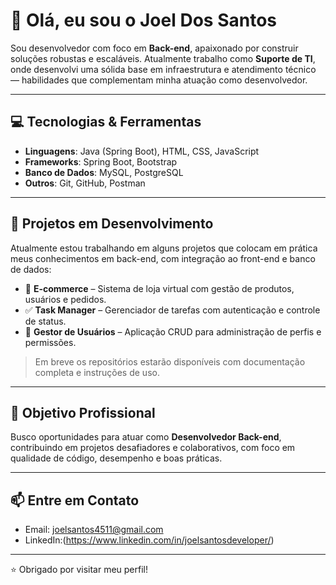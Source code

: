 # 👋 Olá, eu sou o Joel Dos Santos

Sou desenvolvedor com foco em **Back-end**, apaixonado por construir soluções robustas e escaláveis. Atualmente trabalho como **Suporte de TI**, onde desenvolvi uma sólida base em infraestrutura e atendimento técnico — habilidades que complementam minha atuação como desenvolvedor.

---

## 💻 Tecnologias & Ferramentas

- **Linguagens**: Java (Spring Boot), HTML, CSS, JavaScript
- **Frameworks**: Spring Boot, Bootstrap
- **Banco de Dados**: MySQL, PostgreSQL
- **Outros**: Git, GitHub, Postman

---

## 🚀 Projetos em Desenvolvimento

Atualmente estou trabalhando em alguns projetos que colocam em prática meus conhecimentos em back-end, com integração ao front-end e banco de dados:

- 🛒 **E-commerce** – Sistema de loja virtual com gestão de produtos, usuários e pedidos.
- ✅ **Task Manager** – Gerenciador de tarefas com autenticação e controle de status.
- 👥 **Gestor de Usuários** – Aplicação CRUD para administração de perfis e permissões.

> Em breve os repositórios estarão disponíveis com documentação completa e instruções de uso.

---

## 🎯 Objetivo Profissional

Busco oportunidades para atuar como **Desenvolvedor Back-end**, contribuindo em projetos desafiadores e colaborativos, com foco em qualidade de código, desempenho e boas práticas.

---

## 📫 Entre em Contato

- Email: joelsantos4511@gmail.com
- LinkedIn:(https://www.linkedin.com/in/joelsantosdeveloper/)

---

⭐ Obrigado por visitar meu perfil!
